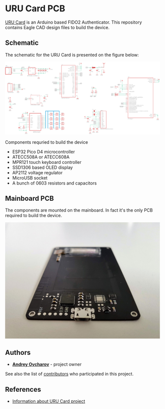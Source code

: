 # URU Card PCB

[URU Card](https://github.com/uru-card/uru-card) is an Arduino based FIDO2 Authenticator. This repository contains Eagle CAD design files to build the device.

## Schematic

The schematic for the URU Card is presented on the figure below:

![URU Card schematic](/docs/uru-card-schematics.png)

Components requried to build the device

* ESP32 Pico D4 microcontroller
* ATECC508A or ATECC608A
* MPR121 touch keyboard controller
* SSD1306 based OLED display
* AP2112 voltage regulator
* MicroUSB socket
* A bunch of 0603 resistors and capacitors

## Mainboard PCB

The components are mounted on the mainboard. In fact it's the only PCB required to build the device.

![URU Card mainboard](/docs/uru-card-main-board.jpg)

## Authors

* [**Andrey Ovcharov**](https://github.com/snakeye) - project owner

See also the list of [contributors](https://github.com/uru-card/uru-card/contributors) who participated in this project.

## References

* [Information about URU Card project](https://en.ovcharov.me/category/fido2/)
